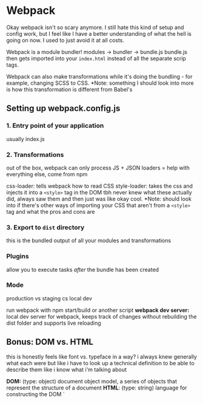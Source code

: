 # Webpack

Okay webpack isn't so scary anymore. I still hate this kind of setup and config work, but I feel like I have a better understanding of what the hell is going on now. I used to just avoid it at all costs.

Webpack is a module bundler! modules -> bundler -> bundle.js
bundle.js then gets imported into your `index.html` instead of all the separate scrip tags.

Webpack can also make transformations while it's doing the bundling - for example, changing SCSS to CSS.
\*Note: something I should look into more is how this transformation is different from Babel's

## Setting up webpack.config.js

### 1. Entry point of your application

usually index.js

### 2. Transformations

out of the box, webpack can only process JS + JSON
loaders = help with everything else, come from npm

css-loader: tells webpack how to read CSS
style-loader: takes the css and injects it into a `<style>` tag in the DOM
tbh never knew what these actually did, always saw them and then just was like okay cool.
\*Note: should look into if there's other ways of importing your CSS that aren't from a `<style>` tag and what the pros and cons are

### 3. Export to `dist` directory

this is the bundled output of all your modules and transformations

### Plugins

allow you to execute tasks _after_ the bundle has been created

### Mode

production vs staging cs local dev

run webpack with npm start/build or another script
**webpack dev server:** local dev server for webpack, keeps track of changes without rebuilding the dist folder and supports live reloading

## Bonus: DOM vs. HTML

this is honestly feels like font vs. typeface in a way?
i always knew generally what each were but like i have to look up a technical definition to be able to describe them like i know what i'm talking about

**DOM:** (type: object) document object model, a series of objects that represent the structure of a document
**HTML**: (type: string) language for constructing the DOM
`
